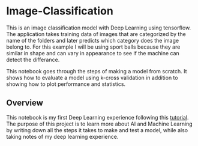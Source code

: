 # Image-Classification

This is an image classification model with Deep Learning using tensorflow. The application takes training data of images that are categorized by the name of the folders and later predicts which category does the image belong to. For this example I will be using sport balls because they are similar in shape and can vary in appearance to see if the machine can detect the differance.

This notebook goes through the steps of making a model from scratch. It shows how to evaluate a model using k-cross validation in addition to showing how to plot performance and statistics.

## Overview

This notebook is my first Deep Learning experience following this [tutorial](https://www.youtube.com/watch?v=jztwpsIzEGc). The purpose of this project is to learn more about AI and Machine Learning by writing down all the steps it takes to make and test a model, while also taking notes of my deep learning experience.
